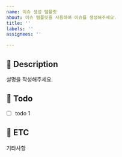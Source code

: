 ```yaml
---
name: 이슈 생성 템플릿
about: 이슈 템플릿을 사용하여 이슈를 생성해주세요.
title: ''
labels: ''
assignees: ''

---
```


## 📑 Description
설명을 작성해주세요.

## 📝 Todo
- [ ] todo 1

## 📍 ETC
기타사항
